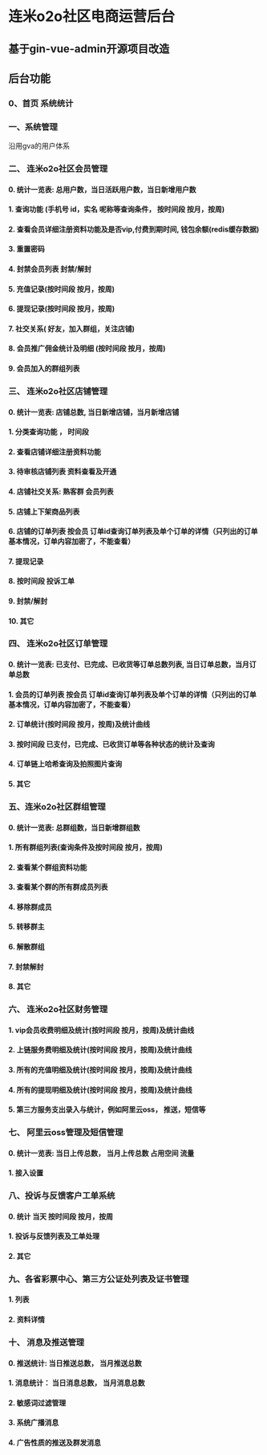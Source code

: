#  连米o2o社区电商运营后台

## 基于gin-vue-admin开源项目改造


## 后台功能
###  0、首页 系统统计

###  一、系统管理
  沿用gva的用户体系

### 二、 连米o2o社区会员管理 
  
#### 0.  统计一览表: 总用户数，当日活跃用户数，当日新增用户数 

#### 1.  查询功能 (手机号 id，实名 呢称等查询条件， 按时间段  按月，按周)

#### 2.  查看会员详细注册资料功能及是否vip,付费到期时间, 钱包余额(redis缓存数据)

#### 3.  重置密码 

#### 4.  封禁会员列表 封禁/解封

#### 5.  充值记录(按时间段  按月，按周)

#### 6.  提现记录(按时间段  按月，按周)

#### 7.  社交关系( 好友，加入群组，关注店铺)

#### 8.  会员推广佣金统计及明细 (按时间段  按月，按周)

#### 9.  会员加入的群组列表
 
### 三、 连米o2o社区店铺管理 

#### 0. 统计一览表: 店铺总数, 当日新增店铺，当月新增店铺

#### 1.  分类查询功能 ， 时间段

#### 2.  查看店铺详细注册资料功能

#### 3.  待审核店铺列表 资料查看及开通

#### 4.  店铺社交关系: 熟客群 会员列表

#### 5.  店铺上下架商品列表

#### 6.  店铺的订单列表 按会员 订单id查询订单列表及单个订单的详情（只列出的订单基本情况，订单内容加密了，不能查看）

#### 7.  提现记录

#### 8.  按时间段 投诉工单 

#### 9.  封禁/解封

#### 10.  其它


### 四、 连米o2o社区订单管理 

#### 0. 统计一览表: 已支付、已完成、已收货等订单总数列表, 当日订单总数，当月订单总数

#### 1. 会员的订单列表 按会员 订单id查询订单列表及单个订单的详情（只列出的订单基本情况，订单内容加密了，不能查看）

#### 2.  订单统计(按时间段  按月，按周)及统计曲线

#### 3.  按时间段 已支付，已完成、已收货订单等各种状态的统计及查询

#### 4.  订单链上哈希查询及拍照图片查询

#### 5.  其它


### 五、连米o2o社区群组管理 

#### 0.  统计一览表: 总群组数，当日新增群组数 

#### 1.  所有群组列表(查询条件及按时间段  按月，按周)

#### 2.  查看某个群组资料功能

#### 3.  查看某个群的所有群成员列表

#### 4.  移除群成员

#### 5.  转移群主

#### 6.  解散群组

#### 7.  封禁解封

#### 8.  其它


### 六、 连米o2o社区财务管理 

#### 1.  vip会员收费明细及统计(按时间段 按月，按周)及统计曲线

#### 2.  上链服务费明细及统计(按时间段 按月，按周)及统计曲线

#### 3.  所有的充值明细及统计(按时间段 按月，按周)及统计曲线

#### 4.  所有的提现明细及统计(按时间段 按月，按周)及统计曲线

#### 5.  第三方服务支出录入与统计，例如阿里云oss， 推送，短信等 

### 七、 阿里云oss管理及短信管理

#### 0. 统计一览表:   当日上传总数， 当月上传总数 占用空间 流量

#### 1. 接入设置 

###  八、投诉与反馈客户工单系统

#### 0. 统计 当天 按时间段 按月，按周

#### 1. 投诉与反馈列表及工单处理 

#### 2.  其它

###  九、各省彩票中心、第三方公证处列表及证书管理

#### 1. 列表

#### 2. 资料详情


### 十、  消息及推送管理

#### 0. 推送统计:   当日推送总数，  当月推送总数

#### 1. 消息统计：  当日消息总数，  当月消息总数

#### 2. 敏感词过滤管理

#### 3. 系统广播消息

#### 4. 广告性质的推送及群发消息
